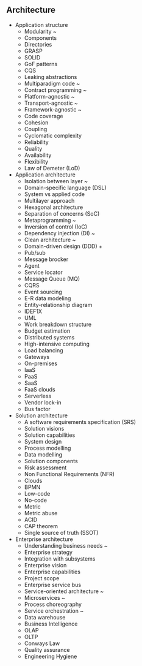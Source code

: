 ## Architecture

- Application structure
  - Modularity ~
  - Components
  - Directories
  - GRASP
  - SOLID
  - GoF patterns
  - CQS
  - Leaking abstractions
  - Multiparadigm code ~
  - Contract programming ~
  - Platform-agnostic ~
  - Transport-agnostic ~
  - Framework-agnostic ~
  - Code coverage
  - Cohesion
  - Coupling
  - Cyclomatic complexity
  - Reliability
  - Quality
  - Availability
  - Flexibility
  - Law of Demeter (LoD)
- Application architecture
  - Isolation between layer ~
  - Domain-specific language (DSL)
  - System vs applied code
  - Multilayer approach
  - Hexagonal architecture
  - Separation of concerns (SoC)
  - Metaprogramming ~
  - Inversion of control (IoC)
  - Dependency injection (DI) ~
  - Clean architecture ~
  - Domain-driven design (DDD) +
  - Pub/sub
  - Message brocker
  - Agent
  - Service locator
  - Message Queue (MQ)
  - CQRS
  - Event sourcing
  - E-R data modeling
  - Entity-relationship diagram
  - IDEF1X
  - UML
  - Work breakdown structure
  - Budget estimation
  - Distributed systems
  - High-intensive computing
  - Load balancing
  - Gateways
  - On-premises
  - IaaS
  - PaaS
  - SaaS
  - FaaS clouds
  - Serverless
  - Vendor lock-in
  - Bus factor
- Solution architecture
  - A software requirements specification (SRS)
  - Solution visions
  - Solution capabilities
  - System design
  - Process modelling
  - Data modelling
  - Solution components
  - Risk assessment
  - Non Functional Requirements (NFR)
  - Clouds
  - BPMN
  - Low-code
  - No-code
  - Metric
  - Metric abuse
  - ACID
  - CAP theorem
  - Single source of truth (SSOT)
- Enterprise architecture
  - Understanding business needs ~
  - Enterprise strategy
  - Integration with subsystems
  - Enterprise vision
  - Enterprise capabilities
  - Project scope
  - Enterprise service bus
  - Service-oriented architecture ~
  - Microservices ~
  - Process choreography
  - Service orchestration ~
  - Data warehouse
  - Business Intelligence
  - OLAP
  - OLTP
  - Conways Law
  - Quality assurance
  - Engineering Hygiene
